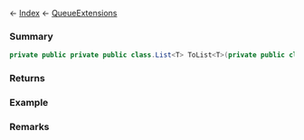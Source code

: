 ← [Index](Api-Index) ← [QueueExtensions](System.Collections.Generic.QueueExtensions)

### Summary

```csharp
private public private public class.List<T> ToList<T>(private public class.ConcurrentQueue<T> queue)
```

### Returns

### Example

### Remarks

